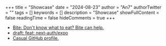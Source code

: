 +++
title = "Showcase"
date = "2024-08-23"
author = "An7"
authorTwitter = ""
tags = []
keywords = []
description = "Showcase"
showFullContent = false
readingTime = false
hideComments = true
+++

- [Bite: Don't know what to eat? Bite can help.](https://bite.hxann.com)
- [draft: feat: next-auth/expo](https://github.com/nextauthjs/next-auth/pull/5240)
- [Casual GitHub profile.](https://github.com/intagaming)
